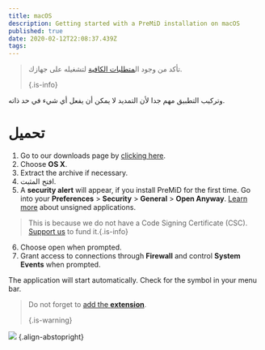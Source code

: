 ```yaml
---
title: macOS
description: Getting started with a PreMiD installation on macOS
published: true
date: 2020-02-12T22:08:37.439Z
tags:
---
```


> تأكد من وجود ال[متطلبات الكافية](/install/requirements) لتشغيله على جهازك. 
> 
> {.is-info}

وتركيب التطبيق مهم جدا لأن التمديد لا يمكن أن يفعل أي شيء في حد ذاته.

# تحميل
1. Go to our downloads page by [clicking here](https://premid.app/downloads).
2. Choose **OS X**.
3. Extract the archive if necessary.
4. افتح المثبت.
5. A **security alert** will appear, if you install PreMiD for the first time. Go into your **Preferences** > **Security** > **General** > **Open Anyway**. [Learn more](https://support.apple.com/guide/mac-help/open-a-mac-app-from-an-unidentified-developer-mh40616/mac) about unsigned applications.
> This is because we do not have a Code Signing Certificate (CSC). [Support us](https://www.patreon.com/Timeraa) to fund it.{.is-info}
6. Choose open when prompted.
7. Grant access to connections through **Firewall** and control **System Events** when prompted.

The application will start automatically. Check for the symbol in your menu bar.

> Do not forget to [add the **extension**](/install). 
> 
> {.is-warning}

![](https://img.icons8.com/color/2x/mac-logo.png) {.align-abstopright}